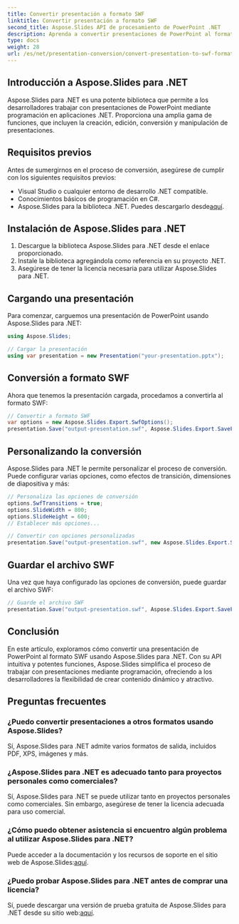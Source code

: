 ```yaml
---
title: Convertir presentación a formato SWF
linktitle: Convertir presentación a formato SWF
second_title: Aspose.Slides API de procesamiento de PowerPoint .NET
description: Aprenda a convertir presentaciones de PowerPoint al formato SWF usando Aspose.Slides para .NET. ¡Crea contenido dinámico sin esfuerzo!
type: docs
weight: 28
url: /es/net/presentation-conversion/convert-presentation-to-swf-format/
---
```


## Introducción a Aspose.Slides para .NET

Aspose.Slides para .NET es una potente biblioteca que permite a los desarrolladores trabajar con presentaciones de PowerPoint mediante programación en aplicaciones .NET. Proporciona una amplia gama de funciones, que incluyen la creación, edición, conversión y manipulación de presentaciones.

## Requisitos previos

Antes de sumergirnos en el proceso de conversión, asegúrese de cumplir con los siguientes requisitos previos:

- Visual Studio o cualquier entorno de desarrollo .NET compatible.
- Conocimientos básicos de programación en C#.
-  Aspose.Slides para la biblioteca .NET. Puedes descargarlo desde[aquí](https://releases.aspose.com/slides/net/).

## Instalación de Aspose.Slides para .NET

1. Descargue la biblioteca Aspose.Slides para .NET desde el enlace proporcionado.
2. Instale la biblioteca agregándola como referencia en su proyecto .NET.
3. Asegúrese de tener la licencia necesaria para utilizar Aspose.Slides para .NET.

## Cargando una presentación

Para comenzar, carguemos una presentación de PowerPoint usando Aspose.Slides para .NET:

```csharp
using Aspose.Slides;

// Cargar la presentación
using var presentation = new Presentation("your-presentation.pptx");
```

## Conversión a formato SWF

Ahora que tenemos la presentación cargada, procedamos a convertirla al formato SWF:

```csharp
// Convertir a formato SWF
var options = new Aspose.Slides.Export.SwfOptions();
presentation.Save("output-presentation.swf", Aspose.Slides.Export.SaveFormat.Swf);
```

## Personalizando la conversión

Aspose.Slides para .NET le permite personalizar el proceso de conversión. Puede configurar varias opciones, como efectos de transición, dimensiones de diapositiva y más:

```csharp
// Personaliza las opciones de conversión
options.SwfTransitions = true;
options.SlideWidth = 800;
options.SlideHeight = 600;
// Establecer más opciones...

// Convertir con opciones personalizadas
presentation.Save("output-presentation.swf", new Aspose.Slides.Export.SwfOptions(), Aspose.Slides.Export.SaveFormat.Swf);
```

## Guardar el archivo SWF

Una vez que haya configurado las opciones de conversión, puede guardar el archivo SWF:

```csharp
// Guarde el archivo SWF
presentation.Save("output-presentation.swf", Aspose.Slides.Export.SaveFormat.Swf);
```

## Conclusión

En este artículo, exploramos cómo convertir una presentación de PowerPoint al formato SWF usando Aspose.Slides para .NET. Con su API intuitiva y potentes funciones, Aspose.Slides simplifica el proceso de trabajar con presentaciones mediante programación, ofreciendo a los desarrolladores la flexibilidad de crear contenido dinámico y atractivo.

## Preguntas frecuentes

### ¿Puedo convertir presentaciones a otros formatos usando Aspose.Slides?

Sí, Aspose.Slides para .NET admite varios formatos de salida, incluidos PDF, XPS, imágenes y más.

### ¿Aspose.Slides para .NET es adecuado tanto para proyectos personales como comerciales?

Sí, Aspose.Slides para .NET se puede utilizar tanto en proyectos personales como comerciales. Sin embargo, asegúrese de tener la licencia adecuada para uso comercial.

### ¿Cómo puedo obtener asistencia si encuentro algún problema al utilizar Aspose.Slides para .NET?

 Puede acceder a la documentación y los recursos de soporte en el sitio web de Aspose.Slides:[aquí](https://docs.aspose.com/slides/net/).

### ¿Puedo probar Aspose.Slides para .NET antes de comprar una licencia?

 Sí, puede descargar una versión de prueba gratuita de Aspose.Slides para .NET desde su sitio web:[aquí](https://downloads.aspose.com/slides/net).